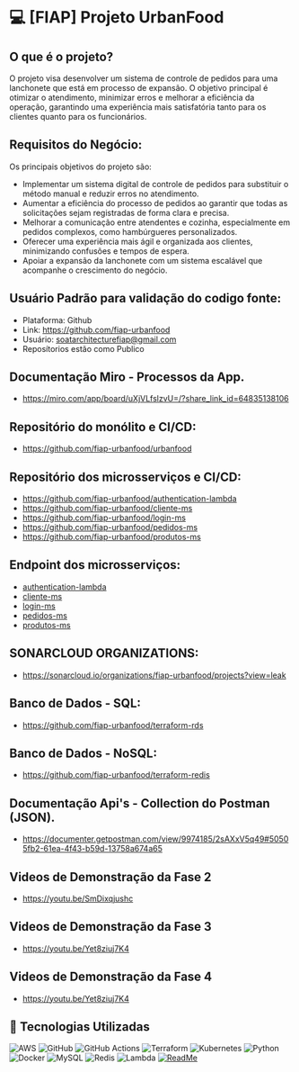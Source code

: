 # 💻 [FIAP] Projeto UrbanFood

## O que é o projeto?
O projeto visa desenvolver um sistema de controle de pedidos para uma lanchonete que está em processo de expansão. 
O objetivo principal é otimizar o atendimento, minimizar erros e melhorar a eficiência da operação, garantindo uma experiência mais satisfatória tanto para os clientes quanto para os funcionários.

## Requisitos do Negócio:

Os principais objetivos do projeto são:
 - Implementar um sistema digital de controle de pedidos para substituir o método manual e reduzir erros no atendimento.
 - Aumentar a eficiência do processo de pedidos ao garantir que todas as solicitações sejam registradas de forma clara e precisa.
 - Melhorar a comunicação entre atendentes e cozinha, especialmente em pedidos complexos, como hambúrgueres personalizados.
 - Oferecer uma experiência mais ágil e organizada aos clientes, minimizando confusões e tempos de espera.
 - Apoiar a expansão da lanchonete com um sistema escalável que acompanhe o crescimento do negócio.

## Usuário Padrão para validação do codigo fonte:

 - Plataforma: Github
 - Link: https://github.com/fiap-urbanfood
 - Usuário: soatarchitecturefiap@gmail.com
 - Reposítorios estão como Publico

## Documentação Miro - Processos da App.
 - https://miro.com/app/board/uXjVLfslzvU=/?share_link_id=64835138106

## Repositório do monólito e CI/CD:
 - https://github.com/fiap-urbanfood/urbanfood

## Repositório dos microsserviços e CI/CD:
 - https://github.com/fiap-urbanfood/authentication-lambda
 - https://github.com/fiap-urbanfood/cliente-ms
 - https://github.com/fiap-urbanfood/login-ms
 - https://github.com/fiap-urbanfood/pedidos-ms
 - https://github.com/fiap-urbanfood/produtos-ms

## Endpoint dos microsserviços:
 - [authentication-lambda](https://gs2j4476z0.execute-api.us-east-1.amazonaws.com/Prod/)
 - [cliente-ms](http://ac8bcef640d5543d48f4da1450a15eb2-733787851.us-east-1.elb.amazonaws.com:8000/docs)
 - [login-ms](http://a290354dd0cfd40cbb428316c51cd3ea-2025820054.us-east-1.elb.amazonaws.com:8001/docs)
 - [pedidos-ms](http://a600b9ecd9467470c9ad4af53ee32358-1571761499.us-east-1.elb.amazonaws.com:8002/docs)
 - [produtos-ms](http://a3b77c3214754428da09bcb0f12c4eaf-675154609.us-east-1.elb.amazonaws.com:8003/docs)

## SONARCLOUD ORGANIZATIONS:
 - https://sonarcloud.io/organizations/fiap-urbanfood/projects?view=leak

## Banco de Dados - SQL:
 - https://github.com/fiap-urbanfood/terraform-rds

## Banco de Dados - NoSQL:
 - https://github.com/fiap-urbanfood/terraform-redis

## Documentação Api's - Collection do Postman (JSON). 
 - https://documenter.getpostman.com/view/9974185/2sAXxV5q49#50505fb2-61ea-4f43-b59d-13758a674a65

## Videos de Demonstração da Fase 2
 - https://youtu.be/SmDixqjushc

## Videos de Demonstração da Fase 3
 - https://youtu.be/Yet8ziuj7K4

## Videos de Demonstração da Fase 4
 - https://youtu.be/Yet8ziuj7K4

## 📎 Tecnologias Utilizadas

![AWS](https://img.shields.io/badge/AWS-%23FF9900.svg?style=for-the-badge&logo=amazon-aws&logoColor=white)
![GitHub](https://img.shields.io/badge/github-%23121011.svg?style=for-the-badge&logo=github&logoColor=white)
![GitHub Actions](https://img.shields.io/badge/github%20actions-%232671E5.svg?style=for-the-badge&logo=githubactions&logoColor=white)
![Terraform](https://img.shields.io/badge/terraform-%235835CC.svg?style=for-the-badge&logo=terraform&logoColor=white)
![Kubernetes](https://img.shields.io/badge/kubernetes-%23326ce5.svg?style=for-the-badge&logo=kubernetes&logoColor=white)
![Python](https://img.shields.io/badge/python-3670A0?style=for-the-badge&logo=python&logoColor=ffdd54)
![Docker](https://img.shields.io/badge/docker-%230db7ed.svg?style=for-the-badge&logo=docker&logoColor=white)
![MySQL](https://img.shields.io/badge/mysql-4479A1.svg?style=for-the-badge&logo=mysql&logoColor=white)
![Redis](https://img.shields.io/badge/redis-%23DD0031.svg?style=for-the-badge&logo=redis&logoColor=white)
![Lambda](https://img.shields.io/badge/-AWS%20Lambda-FF9900?style=flat-square&logo=AWS%20Lambda&logoColor=white)
[![ReadMe](https://img.shields.io/badge/ReadMe-018EF5?logo=readme&logoColor=white)](#)
